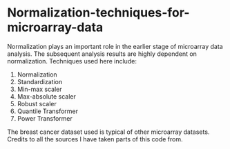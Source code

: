 # Normalization-techniques-for-microarray-data
Normalization plays an important role in the earlier stage of microarray data analysis. The subsequent analysis results are highly dependent on normalization.
Techniques used here include:
1. Normalization
2. Standardization
3. Min-max scaler
4. Max-absolute scaler
5. Robust scaler
6. Quantile Transformer
7. Power Transformer

The breast cancer dataset used is typical of other microarray datasets.
Credits to all the sources I have taken parts of this code from.
